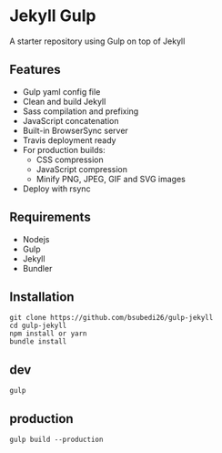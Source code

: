 # Jekyll Gulp

A starter repository using Gulp on top of Jekyll

## Features
* Gulp yaml config file
* Clean and build Jekyll
* Sass compilation and prefixing
* JavaScript concatenation
* Built-in BrowserSync server
* Travis deployment ready
* For production builds:
	* CSS compression
	* JavaScript compression
	* Minify PNG, JPEG, GIF and SVG images
* Deploy with rsync

## Requirements
* Nodejs
* Gulp
* Jekyll
* Bundler

##  Installation
	git clone https://github.com/bsubedi26/gulp-jekyll
	cd gulp-jekyll
	npm install or yarn
	bundle install

## dev
	gulp

## production
	gulp build --production

